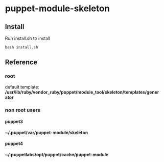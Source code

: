 # puppet-module-skeleton

## Install

Run install.sh to install

```
bash install.sh
```

## Reference

### root

default template:
**/usr/lib/ruby/vendor_ruby/puppet/module_tool/skeleton/templates/generator**

### non root users

#### puppet3
**~/.puppet/var/puppet-module/skeleton**

#### puppet4
**~/.puppetlabs/opt/puppet/cache/puppet-module**
